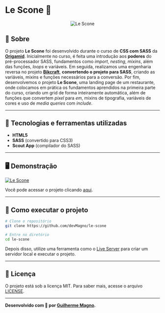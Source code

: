 # Le Scone 🍲
<p align="center">
<img src="https://i.imgur.com/koOhWMN.png" alt="Le Scone" title="Le Scone">
</p>

## 📖 Sobre   
O projeto **Le Scone** foi desenvolvido durante o curso de **CSS com SASS** da **[Origamid](https://www.origamid.com/)**. Inicialmente no curso, é feita uma introdução aos **poderes** do pré-processador SASS, fundamentos como _import_, _nesting_, _mixins_, além das funções, _loops_ e variáveis. Em seguida, realizamos uma engenharia reversa no projeto **[Bikcraft](https://github.com/devMagno/bikcraft)**, **convertendo o projeto para SASS**, criando as variáveis, mixins e funções necessários para a conversão. Por fim, desenvolvemos o projeto **Le Scone**, uma landing page de um restaurante, onde colocamos em prática os fundamentos aprendidos na primeira parte do curso, criando um grid de forma inteiramente automática, além de funções que convertem _pixel_ para _em_, mixins de tipografia, variáveis de cores e uso de _media queries_ com _include_.

---
## 🚀 Tecnologias e ferramentas utilizadas
- **HTML5**
- **SASS** (convertido para CSS3)
- **Scout App** (compilador do SASS)

---
## 🖥️ Demonstração
[![Le Scone](https://i.imgur.com/GAQmDWi.png "Clique para acessar o projeto")](https://devmagno.github.io/le-scone/ "Clique para acessar o projeto") 

Você pode acessar o projeto clicando [aqui](https://devmagno.github.io/le-scone/).

---
## 🔧 Como executar o projeto
```bash
# Clone o repositório
git clone https://github.com/devMagno/le-scone

# Entre no diretório
cd le-scone
```
Depois disso, utilize uma ferramenta como o [Live Server](https://marketplace.visualstudio.com/items?itemName=ritwickdey.LiveServer) para criar um servidor local e executar o projeto.

---
## 📝 Licença
O projeto está sob a licença MIT. Para saber mais, acesse o arquivo [LICENSE](https://github.com/devMagno/le-scone/blob/main/LICENSE).

---
**Desenvolvido com 🤍 por [Guilherme Magno](https://github.com/devmagno/).**
